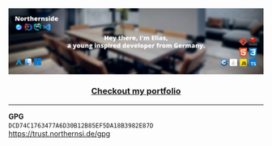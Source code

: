 <img align="center" alt="thumbnail" src="https://raw.githubusercontent.com/Northernside/Northernside/1a2b7be009cb8ee104632934100ccfcf79058a18/Northernside.svg">
<h3 align="center"><a href="https://northernsi.de">Checkout my portfolio</a></h3>

<hr>

**GPG**
<br>
`DCD74C1763477A6D30B12B85EF5DA18B3982E87D`
<br>
https://trust.northernsi.de/gpg
